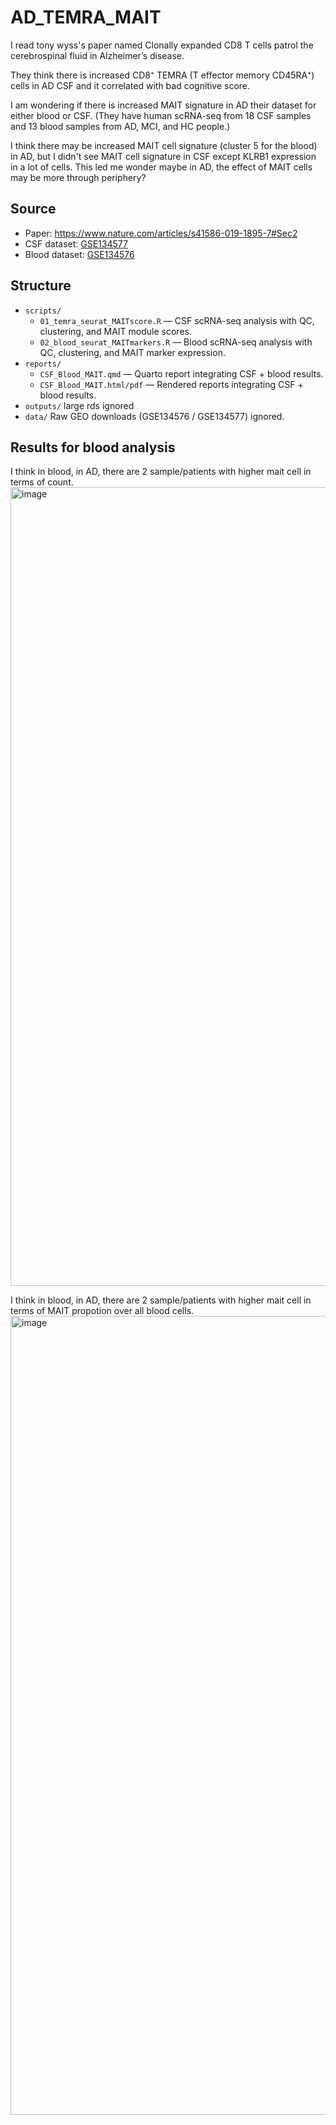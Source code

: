 # AD_TEMRA_MAIT

I read tony wyss's paper named Clonally expanded CD8 T cells patrol the cerebrospinal fluid in Alzheimer’s disease.

They think there is increased CD8⁺ TEMRA (T effector memory CD45RA⁺) cells in AD CSF and it correlated with bad cognitive score.

I am wondering if there is increased MAIT signature in AD their dataset for either blood or CSF. (They have human scRNA-seq from 18 CSF samples and 13 blood samples from AD, MCI, and HC people.)

I think there may be increased MAIT cell signature (cluster 5 for the blood) in AD, but I didn't see MAIT cell signature in CSF except KLRB1 expression in a lot of cells. This led me wonder maybe in AD, the effect of MAIT cells may be more through periphery? 

## Source
- Paper: https://www.nature.com/articles/s41586-019-1895-7#Sec2
- CSF dataset: [GSE134577](https://www.ncbi.nlm.nih.gov/geo/query/acc.cgi?acc=GSE134577)
- Blood dataset: [GSE134576](https://www.ncbi.nlm.nih.gov/geo/query/acc.cgi?acc=GSE134576)

## Structure
- `scripts/`
  - `01_temra_seurat_MAITscore.R` — CSF scRNA-seq analysis with QC, clustering, and MAIT module scores.
  - `02_blood_seurat_MAITmarkers.R` — Blood scRNA-seq analysis with QC, clustering, and MAIT marker expression.
- `reports/`
  - `CSF_Blood_MAIT.qmd` — Quarto report integrating CSF + blood results.
  - `CSF_Blood_MAIT.html/pdf` — Rendered reports integrating CSF + blood results.
- `outputs/` large rds ignored
- `data/` Raw GEO downloads (GSE134576 / GSE134577) ignored.


## Results for blood analysis
I think in blood, in AD, there are 2 sample/patients with higher mait cell in terms of count.
<img width="1142" height="1278" alt="image" src="https://github.com/user-attachments/assets/6d8e704d-3361-438d-84c4-c2f11743cf58" />

I think in blood, in AD, there are 2 sample/patients with higher mait cell in terms of MAIT propotion over all blood cells.
<img width="1142" height="1278" alt="image" src="https://github.com/user-attachments/assets/6a28eb93-316f-4cd4-88dd-6b66bd89f44d" />




